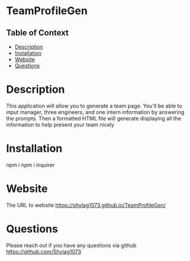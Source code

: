 # TeamProfileGen

## Table of Context 

* [Description](#description)
* [Installation](#installation)
* [Website](#website)
* [Questions](#questions)


# Description 
This application will allow you to generate a team page. You'll be able to input manager, three engineers, and one intern information by answering the prompts. Then a formatted HTML file will generate displaying all the information to help present your team nicely

# Installation 

npm i 
npm i inquirer

# Website 

The URL to website https://shylag1073.github.io/TeamProfileGen/


# Questions 

Please reach out if you have any questions via github https://github.com/Shylag1073
